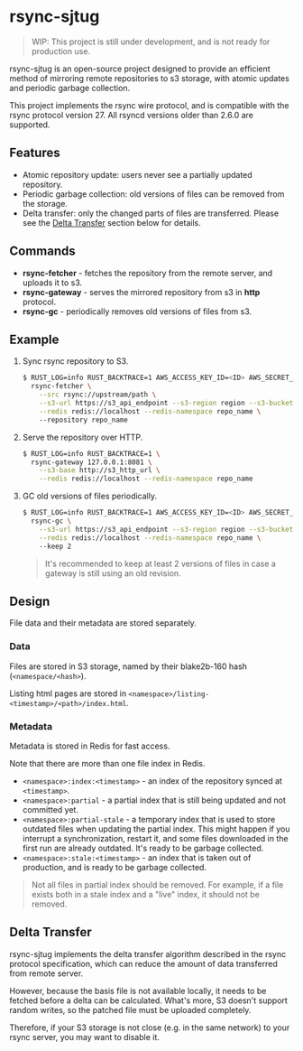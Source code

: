 # rsync-sjtug

> WIP: This project is still under development, and is not ready for production use.

rsync-sjtug is an open-source project designed to provide an efficient method of mirroring remote repositories to s3
storage, with atomic updates and periodic garbage collection.

This project implements the rsync wire protocol, and is compatible with the rsync protocol version 27. All rsyncd
versions older than 2.6.0 are supported.

## Features

* Atomic repository update: users never see a partially updated repository.
* Periodic garbage collection: old versions of files can be removed from the storage.
* Delta transfer: only the changed parts of files are transferred. Please see the [Delta Transfer]() section below for
  details.

## Commands

* **rsync-fetcher** - fetches the repository from the remote server, and uploads it to s3.
* **rsync-gateway** - serves the mirrored repository from s3 in **http** protocol.
* **rsync-gc** - periodically removes old versions of files from s3.

## Example

1. Sync rsync repository to S3.
    ```bash
    $ RUST_LOG=info RUST_BACKTRACE=1 AWS_ACCESS_KEY_ID=<ID> AWS_SECRET_ACCESS_KEY=<KEY> \
      rsync-fetcher \
        --src rsync://upstream/path \
        --s3-url https://s3_api_endpoint --s3-region region --s3-bucket bucket --s3-prefix repo_name \
        --redis redis://localhost --redis-namespace repo_name \ 
        --repository repo_name
    ```
2. Serve the repository over HTTP.
    ```bash
    $ RUST_LOG=info RUST_BACKTRACE=1 \
      rsync-gateway 127.0.0.1:8081 \
        --s3-base http://s3_http_url \
        --redis redis://localhost --redis-namespace repo_name
    ```
3. GC old versions of files periodically.
    ```bash
    $ RUST_LOG=info RUST_BACKTRACE=1 AWS_ACCESS_KEY_ID=<ID> AWS_SECRET_ACCESS_KEY=<KEY> \
      rsync-gc \
        --s3-url https://s3_api_endpoint --s3-region region --s3-bucket bucket --s3-prefix repo_name \
        --redis redis://localhost --redis-namespace repo_name \ 
        --keep 2
    ```
    > It's recommended to keep at least 2 versions of files in case a gateway is still using an old revision.

## Design

File data and their metadata are stored separately.

### Data

Files are stored in S3 storage, named by their blake2b-160 hash (`<namespace/<hash>`).

Listing html pages are stored in `<namespace>/listing-<timestamp>/<path>/index.html`.

### Metadata

Metadata is stored in Redis for fast access.

Note that there are more than one file index in Redis.

- `<namespace>:index:<timestamp>` - an index of the repository synced at `<timestamp>`.
- `<namespace>:partial` - a partial index that is still being updated and not committed yet.
- `<namespace>:partial-stale` - a temporary index that is used to store outdated files when updating the partial index.
  This might happen if you interrupt a synchronization, restart it, and some files downloaded in the first run are
  already outdated. It's ready to be garbage collected.
- `<namespace>:stale:<timestamp>` - an index that is taken out of production, and is ready to be garbage collected.

> Not all files in partial index should be removed. For example, if a file exists both in a stale index and a "live"
> index, it should not be removed.

## Delta Transfer

rsync-sjtug implements the delta transfer algorithm described in the rsync protocol specification, which can reduce the
amount of data transferred from remote server.

However, because the basis file is not available locally, it needs to be fetched before a delta can be calculated.
What's more, S3 doesn't support random writes, so the patched file must be uploaded completely.

Therefore, if your S3 storage is not close (e.g. in the same network) to your rsync server, you may want to disable it.